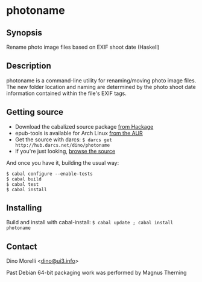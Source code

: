 # photoname


## Synopsis

Rename photo image files based on EXIF shoot date (Haskell)


## Description

photoname is a command-line utility for renaming/moving photo image
files. The new folder location and naming are determined by the
photo shoot date information contained within the file's EXIF tags.


## Getting source

- Download the cabalized source package [from Hackage](http://hackage.haskell.org/package/photoname)
- epub-tools is available for Arch Linux [from the AUR](https://aur.archlinux.org/packages/photoname/)
- Get the source with darcs: `$ darcs get http://hub.darcs.net/dino/photoname`
- If you're just looking, [browse the source](http://hub.darcs.net/dino/photoname)

And once you have it, building the usual way:

    $ cabal configure --enable-tests
    $ cabal build
    $ cabal test
    $ cabal install


## Installing

Build and install with cabal-install:
  `$ cabal update ; cabal install photoname`


## Contact

Dino Morelli <[dino@ui3.info](mailto:dino@ui3.info)>

Past Debian 64-bit packaging work was performed by Magnus Therning
